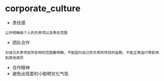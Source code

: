 # corporate_culture

* 责任感
```
公开明确每个人的负责项以及责任范围
```
* 团队合作
```
对自己负责项目所影响的范围要明确，不能因为自己所负责的项目的延期、不能正常运行等影响到其他成员
```

* 合作精神
* 避免出现耍的小聪明文化气氛


